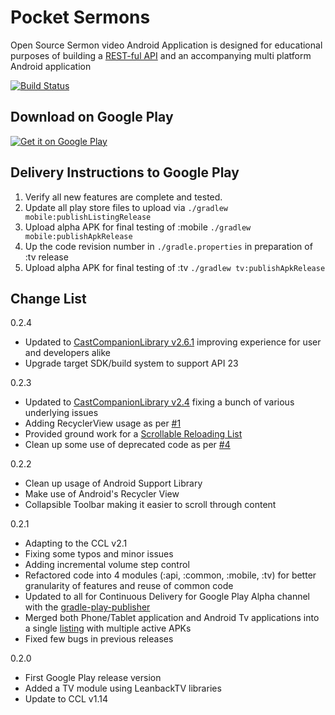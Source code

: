 # Pocket Sermons

Open Source Sermon video Android Application is designed for educational purposes of building a [REST-ful API](https://github.com/tmack8001/pocketsermons-server) and an accompanying multi platform Android application

[![Build Status](https://travis-ci.org/tmack8001/PocketSermons.svg?branch=master)](https://travis-ci.org/tmack8001/PocketSermons)


## Download on Google Play

<a href="https://play.google.com/store/apps/details?id=com.tmack.sermonstream">
<img alt="Get it on Google Play" src="http://developer.android.com/images/brand/en_generic_rgb_wo_45.png" />
</a>

## Delivery Instructions to Google Play

1. Verify all new features are complete and tested.
2. Update all play store files to upload via ```./gradlew mobile:publishListingRelease```
3. Upload alpha APK for final testing of :mobile ```./gradlew mobile:publishApkRelease```
4. Up the code revision number in ```./gradle.properties``` in preparation of :tv release
5. Upload alpha APK for final testing of :tv ```./gradlew tv:publishApkRelease```

## Change List
0.2.4
  * Updated to [CastCompanionLibrary v2.6.1](https://github.com/googlecast/CastCompanionLibrary-android#change-list) improving experience for user and developers alike
  * Upgrade target SDK/build system to support API 23

0.2.3
  * Updated to [CastCompanionLibrary v2.4](https://github.com/googlecast/CastCompanionLibrary-android#change-list) fixing a bunch of various underlying issues 
  * Adding RecyclerView usage as per [#1](https://github.com/tmack8001/PocketSermons/issues/5)
  * Provided ground work for a [Scrollable Reloading List](https://github.com/tmack8001/PocketSermons/issues/1)
  * Clean up some use of deprecated code as per [#4](https://github.com/tmack8001/PocketSermons/issues/4)

0.2.2
  * Clean up usage of Android Support Library
  * Make use of Android's Recycler View
  * Collapsible Toolbar making it easier to scroll through content

0.2.1
  * Adapting to the CCL v2.1
  * Fixing some typos and minor issues
  * Adding incremental volume step control
  * Refactored code into 4 modules (:api, :common, :mobile, :tv) for better granularity of features and reuse of common code
  * Updated to all for Continuous Delivery for Google Play Alpha channel with the [gradle-play-publisher](https://github.com/Triple-T/gradle-play-publisher)
  * Merged both Phone/Tablet application and Android Tv applications into a single [listing](https://play.google.com/store/apps/details?id=com.tmack.sermonstream) with multiple active APKs
  * Fixed few bugs in previous releases

0.2.0
  * First Google Play release version
  * Added a TV module using LeanbackTV libraries
  * Update to CCL v1.14